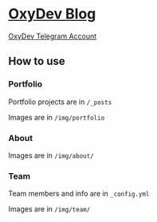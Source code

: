 # [OxyDev Blog](https://oxydev.ir)

[OxyDev Telegram Account](https://t.me/officialoxydev)

## How to use

### Portfolio 

Portfolio projects are in `/_posts`

Images are in `/img/portfolio`

### About

Images are in `/img/about/`

### Team

Team members and info are in `_config.yml`

Images are in `/img/team/`
